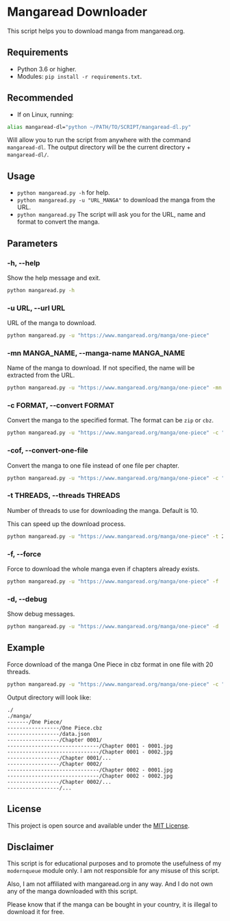 # Mangaread Downloader
This script helps you to download manga from mangaread.org.

## Requirements
- Python 3.6 or higher.
- Modules: `pip install -r requirements.txt`.

## Recommended
- If on Linux, running:
```bash
alias mangaread-dl="python ~/PATH/TO/SCRIPT/mangaread-dl.py"
```
Will allow you to run the script from anywhere with the command `mangaread-dl`. The output directory will be the current directory + `mangaread-dl/`.

## Usage
- `python mangaread.py -h` for help.
- `python mangaread.py -u "URL_MANGA"` to download the manga from the URL.
- `python mangaread.py` The script will ask you for the URL, name and format to convert the manga.

## Parameters
### -h, --help
Show the help message and exit.

```bash
python mangaread.py -h
```

### -u URL, --url URL
URL of the manga to download.

```bash
python mangaread.py -u "https://www.mangaread.org/manga/one-piece"
```

### -mn MANGA_NAME, --manga-name MANGA_NAME
Name of the manga to download. If not specified, the name will be extracted from the URL.

```bash
python mangaread.py -u "https://www.mangaread.org/manga/one-piece" -mn "One Piece"
```

### -c FORMAT, --convert FORMAT
Convert the manga to the specified format. The format can be `zip` or `cbz`.

```bash
python mangaread.py -u "https://www.mangaread.org/manga/one-piece" -c "zip"
```

### -cof, --convert-one-file
Convert the manga to one file instead of one file per chapter.

```bash
python mangaread.py -u "https://www.mangaread.org/manga/one-piece" -c "zip" -cof
```

### -t THREADS, --threads THREADS
Number of threads to use for downloading the manga. Default is 10.

This can speed up the download process.

```bash
python mangaread.py -u "https://www.mangaread.org/manga/one-piece" -t 20
```

### -f, --force
Force to download the whole manga even if chapters already exists.

```bash
python mangaread.py -u "https://www.mangaread.org/manga/one-piece" -f
```

### -d, --debug
Show debug messages.

```bash
python mangaread.py -u "https://www.mangaread.org/manga/one-piece" -d
```


## Example
Force download of the manga One Piece in cbz format in one file with 20 threads.

```bash
python mangaread.py -u "https://www.mangaread.org/manga/one-piece" -c "cbz" -cof -t 20 -f
```

Output directory will look like:
```text
./
./manga/
-------/One Piece/
-----------------/One Piece.cbz
-----------------/data.json
-----------------/Chapter 0001/
------------------------------/Chapter 0001 - 0001.jpg
------------------------------/Chapter 0001 - 0002.jpg
-----------------/Chapter 0001/...
-----------------/Chapter 0002/
------------------------------/Chapter 0002 - 0001.jpg
------------------------------/Chapter 0002 - 0002.jpg
-----------------/Chapter 0002/...
-----------------/...
```

## License
This project is open source and available under the [MIT License](LICENSE).

## Disclaimer
This script is for educational purposes and to promote the usefulness of my `modernqueue` module only. I am not responsible for any misuse of this script.

Also, I am not affiliated with mangaread.org in any way. And I do not own any of the manga downloaded with this script.

Please know that if the manga can be bought in your country, it is illegal to download it for free.
